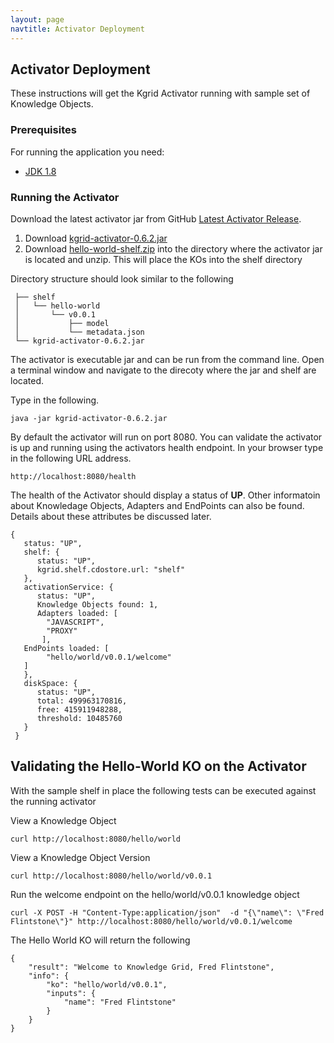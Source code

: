 ```yaml
---
layout: page
navtitle: Activator Deployment
---
```

## Activator Deployment

These instructions will get the Kgrid Activator running with sample set of Knowledge Objects.

### Prerequisites

For running the application you need:

- [JDK 1.8](http://www.oracle.com/technetwork/java/javase/downloads/jdk8-downloads-2133151.html)

### Running the Activator

Download the latest activator jar from GitHub [Latest Activator Release](https://github.com/kgrid/kgrid-activator/releases/latest).

1. Download [kgrid-activator-0.6.2.jar](https://github.com/kgrid/kgrid-activator/releases/latest)  
1. Download [hello-world-shelf.zip](https://github.com/kgrid/kgrid-activator/releases/latest) into the directory where the activator jar is located and unzip.  This will place the KOs into the shelf directory


Directory structure should look similar to the following

```     
 ├── shelf
 │   └── hello-world  
 │       └── v0.0.1
 │           ├── model
 │           └── metadata.json
 └── kgrid-activator-0.6.2.jar
```

The activator is executable jar and can be run from the command line.  Open a terminal window and navigate to the direcoty where the jar and shelf are located.  

Type in the following. 

```java -jar kgrid-activator-0.6.2.jar ```

By default the activator will run on port 8080. You can validate the activator is up and running using 
the activators health endpoint. In your browser type in the following URL address.

```http://localhost:8080/health```

The health of the Activator should display a status of **UP**.  Other informatoin about 
Knowledage Objects, Adapters and EndPoints can also be found.  Details about these attributes be
discussed later.

```
{
   status: "UP",
   shelf: {
      status: "UP",
      kgrid.shelf.cdostore.url: "shelf"
   },
   activationService: {
      status: "UP",
      Knowledge Objects found: 1,
      Adapters loaded: [
        "JAVASCRIPT",
        "PROXY"
       ],
   EndPoints loaded: [
        "hello/world/v0.0.1/welcome"
   ]
   },
   diskSpace: {
      status: "UP",
      total: 499963170816,
      free: 415911948288,
      threshold: 10485760
   }
 }
```

## Validating the Hello-World KO on the Activator 

With the sample shelf in place the following tests can be executed against the running activator

View a Knowledge Object

```curl http://localhost:8080/hello/world```

View a Knowledge Object Version

```curl http://localhost:8080/hello/world/v0.0.1```

Run the welcome endpoint on the hello/world/v0.0.1 knowledge object

```curl -X POST -H "Content-Type:application/json"  -d "{\"name\": \"Fred Flintstone\"}" http://localhost:8080/hello/world/v0.0.1/welcome```

The Hello World KO will return the following

```aidl
{
    "result": "Welcome to Knowledge Grid, Fred Flintstone",
    "info": {
        "ko": "hello/world/v0.0.1",
        "inputs": {
            "name": "Fred Flintstone"
        }
    }
}
```

